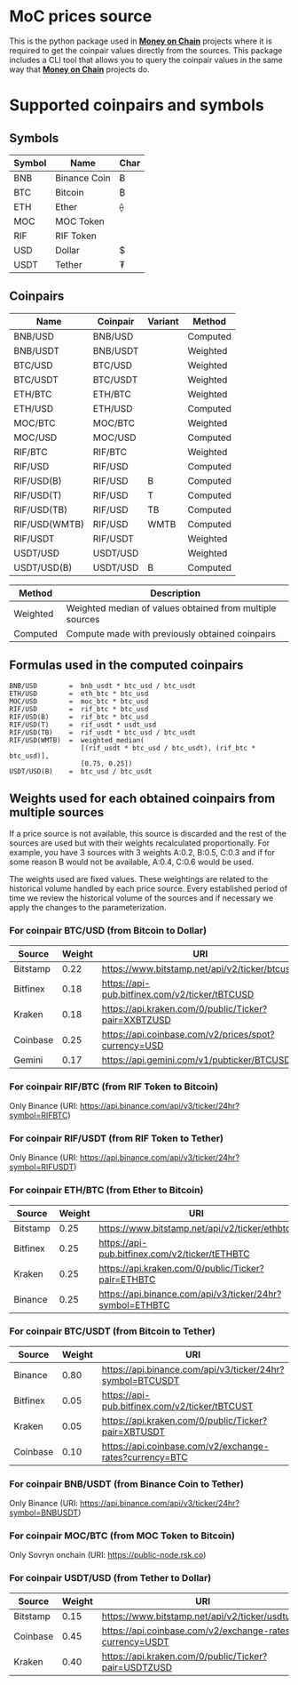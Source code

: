 # **MoC prices source**

This is the python package used in [**Money on Chain**](https://moneyonchain.com/) projects where it is required to get the coinpair values directly from the sources.
This package includes a CLI tool that allows you to query the coinpair values in the same way that [**Money on Chain**](https://moneyonchain.com/) projects do.


# Supported coinpairs and symbols


## Symbols

| Symbol   | Name         | Char   |
|----------|--------------|--------|
| BNB      | Binance Coin | Ƀ      |
| BTC      | Bitcoin      | ₿      |
| ETH      | Ether        | ⟠      |
| MOC      | MOC Token    |        |
| RIF      | RIF Token    |        |
| USD      | Dollar       | $      |
| USDT     | Tether       | ₮      |


## Coinpairs

| Name          | Coinpair   | Variant   | Method   |
|---------------|------------|-----------|----------|
| BNB/USD       | BNB/USD    |           | Computed |
| BNB/USDT      | BNB/USDT   |           | Weighted |
| BTC/USD       | BTC/USD    |           | Weighted |
| BTC/USDT      | BTC/USDT   |           | Weighted |
| ETH/BTC       | ETH/BTC    |           | Weighted |
| ETH/USD       | ETH/USD    |           | Computed |
| MOC/BTC       | MOC/BTC    |           | Weighted |
| MOC/USD       | MOC/USD    |           | Computed |
| RIF/BTC       | RIF/BTC    |           | Weighted |
| RIF/USD       | RIF/USD    |           | Computed |
| RIF/USD(B)    | RIF/USD    | B         | Computed |
| RIF/USD(T)    | RIF/USD    | T         | Computed |
| RIF/USD(TB)   | RIF/USD    | TB        | Computed |
| RIF/USD(WMTB) | RIF/USD    | WMTB      | Computed |
| RIF/USDT      | RIF/USDT   |           | Weighted |
| USDT/USD      | USDT/USD   |           | Weighted |
| USDT/USD(B)   | USDT/USD   | B         | Computed |

| Method   | Description                                              |
|----------|----------------------------------------------------------|
| Weighted | Weighted median of values ​​obtained from multiple sources |
| Computed | Compute made with previously obtained coinpairs          |


## Formulas used in the computed coinpairs

```
BNB/USD        =  bnb_usdt * btc_usd / btc_usdt
ETH/USD        =  eth_btc * btc_usd
MOC/USD        =  moc_btc * btc_usd
RIF/USD        =  rif_btc * btc_usd
RIF/USD(B)     =  rif_btc * btc_usd
RIF/USD(T)     =  rif_usdt * usdt_usd
RIF/USD(TB)    =  rif_usdt * btc_usd / btc_usdt
RIF/USD(WMTB)  =  weighted_median(
                  [(rif_usdt * btc_usd / btc_usdt), (rif_btc * btc_usd)],
                  [0.75, 0.25])
USDT/USD(B)    =  btc_usd / btc_usdt
```


## Weights used for each obtained coinpairs from multiple sources

If a price source is not available, this source is discarded
and the rest of the sources are used but with their weights recalculated
proportionally.
For example, you have 3 sources with 3 weights A:0.2, B:0.5, C:0.3
and if for some reason B would not be available, A:0.4, C:0.6 would
be used.

The weights used are fixed values.
These weightings are related to the historical volume handled by each
price source.
Every established period of time we review the historical volume of the
sources and if necessary we apply the changes to the parameterization.


### For coinpair BTC/USD (from Bitcoin to Dollar)

| Source   |   Weight | URI                                                  |
|----------|----------|------------------------------------------------------|
| Bitstamp |     0.22 | https://www.bitstamp.net/api/v2/ticker/btcusd/       |
| Bitfinex |     0.18 | https://api-pub.bitfinex.com/v2/ticker/tBTCUSD       |
| Kraken   |     0.18 | https://api.kraken.com/0/public/Ticker?pair=XXBTZUSD |
| Coinbase |     0.25 | https://api.coinbase.com/v2/prices/spot?currency=USD |
| Gemini   |     0.17 | https://api.gemini.com/v1/pubticker/BTCUSD           |


### For coinpair RIF/BTC (from RIF Token to Bitcoin)

Only Binance (URI: https://api.binance.com/api/v3/ticker/24hr?symbol=RIFBTC)


### For coinpair RIF/USDT (from RIF Token to Tether)

Only Binance (URI: https://api.binance.com/api/v3/ticker/24hr?symbol=RIFUSDT)


### For coinpair ETH/BTC (from Ether to Bitcoin)

| Source   |   Weight | URI                                                      |
|----------|----------|----------------------------------------------------------|
| Bitstamp |     0.25 | https://www.bitstamp.net/api/v2/ticker/ethbtc/           |
| Bitfinex |     0.25 | https://api-pub.bitfinex.com/v2/ticker/tETHBTC           |
| Kraken   |     0.25 | https://api.kraken.com/0/public/Ticker?pair=ETHBTC       |
| Binance  |     0.25 | https://api.binance.com/api/v3/ticker/24hr?symbol=ETHBTC |


### For coinpair BTC/USDT (from Bitcoin to Tether)

| Source   |   Weight | URI                                                       |
|----------|----------|-----------------------------------------------------------|
| Binance  |     0.80 | https://api.binance.com/api/v3/ticker/24hr?symbol=BTCUSDT |
| Bitfinex |     0.05 | https://api-pub.bitfinex.com/v2/ticker/tBTCUST            |
| Kraken   |     0.05 | https://api.kraken.com/0/public/Ticker?pair=XBTUSDT       |
| Coinbase |     0.10 | https://api.coinbase.com/v2/exchange-rates?currency=BTC   |


### For coinpair BNB/USDT (from Binance Coin to Tether)

Only Binance (URI: https://api.binance.com/api/v3/ticker/24hr?symbol=BNBUSDT)


### For coinpair MOC/BTC (from MOC Token to Bitcoin)

Only Sovryn onchain (URI: https://public-node.rsk.co)


### For coinpair USDT/USD (from Tether to Dollar)

| Source   |   Weight | URI                                                      |
|----------|----------|----------------------------------------------------------|
| Bitstamp |     0.15 | https://www.bitstamp.net/api/v2/ticker/usdtusd/          |
| Coinbase |     0.45 | https://api.coinbase.com/v2/exchange-rates?currency=USDT |
| Kraken   |     0.40 | https://api.kraken.com/0/public/Ticker?pair=USDTZUSD     |

